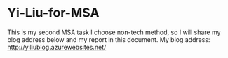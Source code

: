 # Yi-Liu-for-MSA
This is my second MSA task
I choose non-tech method, so I will share my blog address below and my report in this document. 
My blog address: http://yiliublog.azurewebsites.net/
